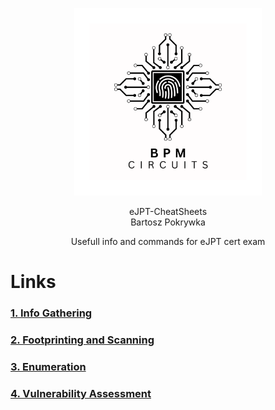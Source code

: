<p align="center">
    <img src="LogoBiggerBW.png" alt="BPM Circuits" width="300" />
</p>

<p align="center">
  eJPT-CheatSheets<br>
  Bartosz Pokrywka
</p>

<p align="center">
    Usefull info and commands for eJPT cert exam
</p>

# Links
### [1. Info Gathering](1.%20Info%20Gathering.md)
### [2. Footprinting and Scanning](2.%20Footprinting%20and%20Scanning.md)
### [3. Enumeration](3.%20Enumeration.md)
### [4. Vulnerability Assessment](4.%20Vulnerability%20Assessment.md)

